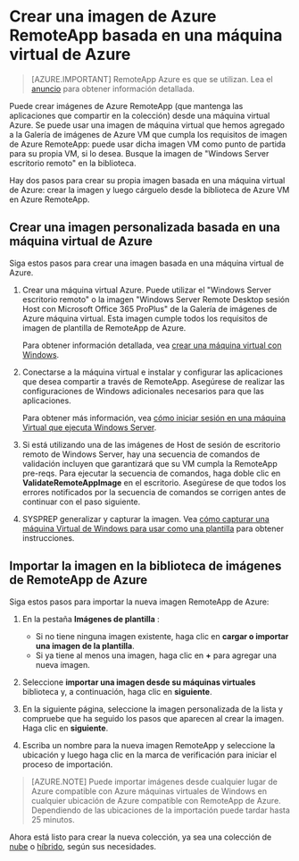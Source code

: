 <properties
    pageTitle="Crear una imagen de Azure RemoteApp basándose en una máquina virtual de Azure | Microsoft Azure"
    description="Obtenga información sobre cómo crear una imagen para Azure RemoteApp a partir de una máquina virtual Azure."
    services="remoteapp"
    documentationCenter=""
    authors="lizap"
    manager="mbaldwin" />

<tags
    ms.service="remoteapp"
    ms.workload="compute"
    ms.tgt_pltfrm="na"
    ms.devlang="na"
    ms.topic="article"
    ms.date="08/15/2016" 
    ms.author="elizapo" />



# <a name="create-a-azure-remoteapp-image-based-on-an-azure-virtual-machine"></a>Crear una imagen de Azure RemoteApp basada en una máquina virtual de Azure

> [AZURE.IMPORTANT]
> RemoteApp Azure es que se utilizan. Lea el [anuncio](https://go.microsoft.com/fwlink/?linkid=821148) para obtener información detallada.

Puede crear imágenes de Azure RemoteApp (que mantenga las aplicaciones que compartir en la colección) desde una máquina virtual Azure. Se puede usar una imagen de máquina virtual que hemos agregado a la Galería de imágenes de Azure VM que cumpla los requisitos de imagen de Azure RemoteApp: puede usar dicha imagen VM como punto de partida para su propia VM, si lo desea. Busque la imagen de "Windows Server escritorio remoto" en la biblioteca.

Hay dos pasos para crear su propia imagen basada en una máquina virtual de Azure: crear la imagen y luego cárguelo desde la biblioteca de Azure VM en Azure RemoteApp.

## <a name="create-a-custom-image-based-on-an-azure-vm"></a>Crear una imagen personalizada basada en una máquina virtual de Azure

Siga estos pasos para crear una imagen basada en una máquina virtual de Azure.

1. Crear una máquina virtual Azure. Puede utilizar el "Windows Server escritorio remoto" o la imagen "Windows Server Remote Desktop sesión Host con Microsoft Office 365 ProPlus" de la Galería de imágenes de Azure máquina virtual. Esta imagen cumple todos los requisitos de imagen de plantilla de RemoteApp de Azure.

    Para obtener información detallada, vea [crear una máquina virtual con Windows](../virtual-machines/virtual-machines-windows-hero-tutorial.md).

2. Conectarse a la máquina virtual e instalar y configurar las aplicaciones que desea compartir a través de RemoteApp. Asegúrese de realizar las configuraciones de Windows adicionales necesarios para que las aplicaciones.

    Para obtener más información, vea [cómo iniciar sesión en una máquina Virtual que ejecuta Windows Server](../virtual-machines/virtual-machines-windows-classic-connect-logon.md).

3. Si está utilizando una de las imágenes de Host de sesión de escritorio remoto de Windows Server, hay una secuencia de comandos de validación incluyen que garantizará que su VM cumpla la RemoteApp pre-reqs. Para ejecutar la secuencia de comandos, haga doble clic en **ValidateRemoteAppImage** en el escritorio. Asegúrese de que todos los errores notificados por la secuencia de comandos se corrigen antes de continuar con el paso siguiente.

4. SYSPREP generalizar y capturar la imagen. Vea [cómo capturar una máquina Virtual de Windows para usar como una plantilla](../virtual-machines/virtual-machines-windows-classic-capture-image.md) para obtener instrucciones.



## <a name="import-the-image-into-the-azure-remoteapp-image-library"></a>Importar la imagen en la biblioteca de imágenes de RemoteApp de Azure

Siga estos pasos para importar la nueva imagen RemoteApp de Azure:

1. En la pestaña **Imágenes de plantilla** :
    - Si no tiene ninguna imagen existente, haga clic en **cargar o importar una imagen de la plantilla**.
    - Si ya tiene al menos una imagen, haga clic en **+** para agregar una nueva imagen.

2. Seleccione **importar una imagen desde su máquinas virtuales** biblioteca y, a continuación, haga clic en **siguiente**.

3. En la siguiente página, seleccione la imagen personalizada de la lista y compruebe que ha seguido los pasos que aparecen al crear la imagen. Haga clic en **siguiente**.
4. Escriba un nombre para la nueva imagen RemoteApp y seleccione la ubicación y luego haga clic en la marca de verificación para iniciar el proceso de importación.

> [AZURE.NOTE] Puede importar imágenes desde cualquier lugar de Azure compatible con Azure máquinas virtuales de Windows en cualquier ubicación de Azure compatible con RemoteApp de Azure. Dependiendo de las ubicaciones de la importación puede tardar hasta 25 minutos.

Ahora está listo para crear la nueva colección, ya sea una colección de [nube](remoteapp-create-cloud-deployment.md) o [híbrido](remoteapp-create-hybrid-deployment.md), según sus necesidades.
